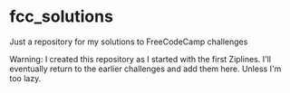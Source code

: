 # fcc_solutions
Just a repository for my solutions to FreeCodeCamp challenges

Warning: I created this repository as I started with the first Ziplines. I'll eventually return to the earlier challenges and add them here. Unless I'm too lazy.
